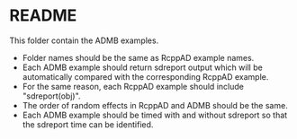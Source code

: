 README
======

This folder contain the ADMB examples.

- Folder names should be the same as RcppAD example names.
- Each ADMB example should return sdreport output which will be automatically compared with the corresponding RcppAD example.
- For the same reason, each RcppAD example should include "sdreport(obj)".
- The order of random effects in RcppAD and ADMB should be the same.
- Each ADMB example should be timed with and without sdreport so that the sdreport time can be identified.

